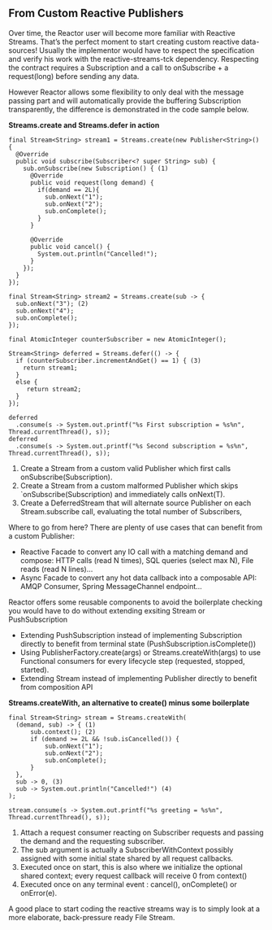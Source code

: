 
## From Custom Reactive Publishers

Over time, the Reactor user will become more familiar with Reactive Streams. That’s the perfect moment to start creating custom reactive data-sources! Usually the implementor would have to respect the specification and verify his work with the reactive-streams-tck dependency. Respecting the contract requires a Subscription and a call to onSubscribe + a request(long) before sending any data.

However Reactor allows some flexibility to only deal with the message passing part and will automatically provide the buffering Subscription transparently, the difference is demonstrated in the code sample below.

**Streams.create and Streams.defer in action**

```
final Stream<String> stream1 = Streams.create(new Publisher<String>() {
  @Override
  public void subscribe(Subscriber<? super String> sub) {
    sub.onSubscribe(new Subscription() { (1)
      @Override
      public void request(long demand) {
        if(demand == 2L){
          sub.onNext("1");
          sub.onNext("2");
          sub.onComplete();
        }
      }

      @Override
      public void cancel() {
        System.out.println("Cancelled!");
      }
    });
  }
});

final Stream<String> stream2 = Streams.create(sub -> {
  sub.onNext("3"); (2)
  sub.onNext("4");
  sub.onComplete();
});

final AtomicInteger counterSubscriber = new AtomicInteger();

Stream<String> deferred = Streams.defer(() -> {
  if (counterSubscriber.incrementAndGet() == 1) { (3)
    return stream1;
  }
  else {
     return stream2;
  }
});

deferred
  .consume(s -> System.out.printf("%s First subscription = %s%n", Thread.currentThread(), s));
deferred
  .consume(s -> System.out.printf("%s Second subscription = %s%n", Thread.currentThread(), s));
```

1. Create a Stream from a custom valid Publisher which first calls onSubscribe(Subscription).
1. Create a Stream from a custom malformed Publisher which skips `onSubscribe(Subscription) and immediately calls onNext(T).
1. Create a DeferredStream that will alternate source Publisher<T> on each Stream.subscribe call, evaluating the total number of Subscribers,

Where to go from here? There are plenty of use cases that can benefit from a custom Publisher:

* Reactive Facade to convert any IO call with a matching demand and compose: HTTP calls (read N times), SQL queries (select max N), File reads (read N lines)…
* Async Facade to convert any hot data callback into a composable API: AMQP Consumer, Spring MessageChannel endpoint…

Reactor offers some reusable components to avoid the boilerplate checking you would have to do without extending exsiting Stream or PushSubscription

* Extending PushSubscription instead of implementing Subscription directly to benefit from terminal state (PushSubscription.isComplete())
* Using PublisherFactory.create(args) or Streams.createWith(args) to use Functional consumers for every lifecycle step (requested, stopped, started).
* Extending Stream instead of implementing Publisher directly to benefit from composition API

**Streams.createWith, an alternative to create() minus some boilerplate**

```
final Stream<String> stream = Streams.createWith(
  (demand, sub) -> { (1)
      sub.context(); (2)
      if (demand >= 2L && !sub.isCancelled()) {
          sub.onNext("1");
          sub.onNext("2");
          sub.onComplete();
      }
  },
  sub -> 0, (3)
  sub -> System.out.println("Cancelled!") (4)
);

stream.consume(s -> System.out.printf("%s greeting = %s%n", Thread.currentThread(), s));
```

1. Attach a request consumer reacting on Subscriber requests and passing the demand and the requesting subscriber.
1. The sub argument is actually a SubscriberWithContext possibly assigned with some initial state shared by all request callbacks.
1. Executed once on start, this is also where we initialize the optional shared context; every request callback will receive 0 from context()
1. Executed once on any terminal event : cancel(), onComplete() or onError(e).

A good place to start coding the reactive streams way is to simply look at a more elaborate, back-pressure ready File Stream.